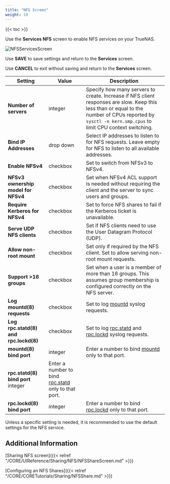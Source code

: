 ```yaml
---
title: "NFS Screen"
weight: 10
---
```


{{< toc >}}

Use the **Services NFS** screen to enable NFS services on your TrueNAS.

![NFSServicesScreen](/images/CORE/13.0/NFSServicesScreen.png "Services NFS Add")

Use **SAVE** to save settings and return to the **Services** screen.

Use **CANCEL** to exit without saving and return to the **Services** screen.

| Setting | Value | Description |
|---------|-------|-------------|
| **Number of servers** | integer | Specify how many servers to create. Increase if NFS client responses are slow. Keep this less than or equal to the number of CPUs reported by `sysctl -n kern.smp.cpus` to limit CPU context switching. |
| **Bind IP Addresses** | drop down | Select IP addresses to listen to for NFS requests. Leave empty for NFS to listen to all available addresses. |
| **Enable NFSv4** | checkbox  | Set to switch from NFSv3 to NFSv4.  |
| **NFSv3 ownership model for NFSv4** | checkbox  | Set when NFSv4 ACL support is needed without requiring the client and the server to sync users and groups. |
| **Require Kerberos for NFSv4** | checkbox  | Set to force NFS shares to fail if the Kerberos ticket is unavailable. |
| **Serve UDP NFS clients** | checkbox  | Set if NFS clients need to use the User Datagram Protocol (UDP). |
| **Allow non-root mount** | checkbox  | Set only if required by the NFS client. Set to allow serving non-root mount requests. |
| **Support >16 groups**  | checkbox  | Set when a user is a member of more than 16 groups. This assumes group membership is configured correctly on the NFS server. |
| **Log mountd(8) requests** | checkbox  | Set to log [mountd](https://www.freebsd.org/cgi/man.cgi?query=mountd) syslog requests. |
| **Log rpc.statd(8) and rpc.lockd(8)** | checkbox  | Set to log [rpc.statd](https://www.freebsd.org/cgi/man.cgi?query=rpc.statd) and [rpc.lockd](https://www.freebsd.org/cgi/man.cgi?query=rpc.lockd) syslog requests. |
| **mountd(8) bind port** | integer   | Enter a number to bind [mountd](https://www.freebsd.org/cgi/man.cgi?query=mountd) only to that port. |
| **rpc.statd(8) bind port**   integer   | Enter a number to bind [rpc.statd](https://www.freebsd.org/cgi/man.cgi?query=rpc.statd) only to that port. |
| **rpc.lockd(8) bind port** | integer   | Enter a number to bind [rpc.lockd](https://www.freebsd.org/cgi/man.cgi?query=rpc.lockd) only to that port. |

Unless a specific setting is needed, it is recommended to use the default settings for the NFS service.

## Additional Information

[Sharing NFS screen]({{< relref "/CORE/UIReference/Sharing/NFS/NFSShareScreen.md" >}})

[Configuring an NFS Shares]({{< relref "/CORE/CORETutorials/Sharing/NFSShare.md" >}})